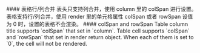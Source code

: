 <cn>
#### 表格行/列合并
表头只支持列合并，使用 column 里的 colSpan 进行设置。
表格支持行/列合并，使用 render 里的单元格属性 colSpan 或者 rowSpan 设值为 0 时，设置的表格不会渲染。
</cn>

<us>
#### colSpan and rowSpan
Table column title supports `colSpan` that set in `column`.
Table cell supports `colSpan` and `rowSpan` that set in render return object. When each of them is set to `0`, the cell will not be rendered.
</us>
